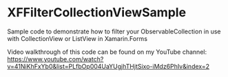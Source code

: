 # XFFilterCollectionViewSample
Sample code to demonstrate how to filter your ObservableCollection in use with CollectionView or ListView in Xamarin.Forms

Video walkthrough of this code can be found on my YouTube channel: https://www.youtube.com/watch?v=41NiKhFxYb0&list=PLfbOp004UaYUgjhTHjtSixo-iMdz6PhIv&index=2
